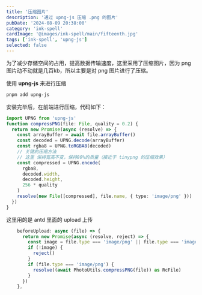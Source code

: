 ```yaml
---
title: '压缩图片'
description: '通过 upng-js 压缩 .png 的图片'
pubDate: '2024-08-09 20:38:00'
category: 'ink-spell'
cardImage: '@images/ink-spell/main/fifteenth.jpg'
tags: ['ink-spell', 'upng-js']
selected: false
---
```


为了减少存储空间的占用，提高数据传输速度，这里采用了压缩图片，因为 png 图片动不动就是几百kb，所以主要是对 png 图片进行了压缩。

使用 **upng-js** 来进行压缩

```bash
pnpm add upng-js
```

安装完毕后，在前端进行压缩，代码如下：

```ts
import UPNG from 'upng-js'
function compressPNG(file: File, quality = 0.2) {
  return new Promise(async (resolve) => {
    const arrayBuffer = await file.arrayBuffer()
    const decoded = UPNG.decode(arrayBuffer)
    const rgba8 = UPNG.toRGBA8(decoded)
    // 关键的压缩方法
    // 这里 保持宽高不变，保持80%的质量（接近于 tinypng 的压缩效果）
    const compressed = UPNG.encode(
      rgba8,
      decoded.width,
      decoded.height,
      256 * quality
    )
    resolve(new File([compressed], file.name, { type: 'image/png' }))
  })
}
```

这里用的是 antd 里面的 upload 上传

```ts
    beforeUpload: async (file) => {
      return new Promise(async (resolve, reject) => {
        const image = file.type === 'image/png' || file.type === 'image/jpeg' || file.type === 'image/jpg'
        if (!image) {
          reject()
        }
        if (file.type === 'image/png') {
          resolve((await PhotoUtils.compressPNG(file)) as RcFile)
        }
      })
    },
```
